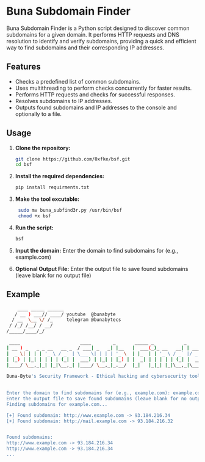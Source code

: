 # Buna Subdomain Finder

Buna Subdomain Finder is a Python script designed to discover common subdomains for a given domain. It performs HTTP requests and DNS resolution to identify and verify subdomains, providing a quick and efficient way to find subdomains and their corresponding IP addresses.

## Features

- Checks a predefined list of common subdomains.
- Uses multithreading to perform checks concurrently for faster results.
- Performs HTTP requests and checks for successful responses.
- Resolves subdomains to IP addresses.
- Outputs found subdomains and IP addresses to the console and optionally to a file.

## Usage

1. **Clone the repository:**
    ```sh
    git clone https://github.com/0xfke/bsf.git
    cd bsf
    ```

2. **Install the required dependencies:**
    ```sh
    pip install requirments.txt
    ```
3. **Make the tool excutable:**
    ```sh
     sudo mv buna_subfind3r.py /usr/bin/bsf
     chmod +x bsf
4. **Run the script:**
    ```sh
    bsf
    ```

5. **Input the domain:**
    Enter the domain to find subdomains for (e.g., example.com)

6. **Optional Output File:**
    Enter the output file to save found subdomains (leave blank for no output file)

## Example

```sh
    ____ _____ ______
   / __ ) ___// ____/ youtube  @bunabyte
  / __  \__ \/ /_     telegram @bunabytecs
 / /_/ /__/ / __/     
/_____/____/_/        

 ____                      ____        _       _____ _           _           
| __ ) _   _ _ __   __ _  / ___| _   _| |__   |  ___(_)_ __   __| | ___ _ __ 
|  _ \| | | | '_ \ / _` | \___ \| | | | '_ \  | |_  | | '_ \ / _` |/ _ \ '__|
| |_) | |_| | | | | (_| |  ___) | |_| | |_) | |  _| | | | | | (_| |  __/ |   
|____/ \__,_|_| |_|\__,_| |____/ \__,_|_.__/  |_|   |_|_| |_|\__,_|\___|_|   
  
Buna-Byte's Security Framework - Ethical hacking and cybersecurity tools.

    
Enter the domain to find subdomains for (e.g., example.com): example.com
Enter the output file to save found subdomains (leave blank for no output file): subdomains.txt
Finding subdomains for example.com...

[+] Found subdomain: http://www.example.com -> 93.184.216.34
[+] Found subdomain: http://mail.example.com -> 93.184.216.32


Found subdomains:
http://www.example.com -> 93.184.216.34
http://www.example.com -> 93.184.216.34
...
```

